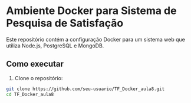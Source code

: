 # Ambiente Docker para Sistema de Pesquisa de Satisfação

Este repositório contém a configuração Docker para um sistema web que utiliza Node.js, PostgreSQL e MongoDB.

## Como executar

1. Clone o repositório:
```bash
git clone https://github.com/seu-usuario/TF_Docker_aula8.git
cd TF_Docker_aula8
